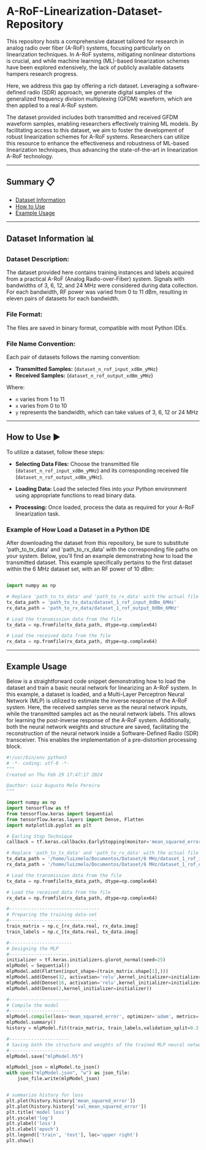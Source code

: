 # A-RoF-Linearization-Dataset-Repository

This repository hosts a comprehensive dataset tailored for research in analog radio over fiber (A-RoF) systems, focusing particularly on linearization techniques. In A-RoF systems, mitigating nonlinear distortions is crucial, and while machine learning (ML)-based linearization schemes have been explored extensively, the lack of publicly available datasets hampers research progress. 

Here, we address this gap by offering a rich dataset. Leveraging a software-defined radio (SDR) approach, we generate digital samples of the generalized frequency division multiplexing (GFDM) waveform, which are then applied to a real A-RoF system. 

The dataset provided includes both transmitted and received GFDM waveform samples, enabling researchers effectively training ML models. By facilitating access to this dataset, we aim to foster the development of robust linearization schemes for A-RoF systems. Researchers can utilize this resource to enhance the effectiveness and robustness of ML-based linearization techniques, thus advancing the state-of-the-art in linearization A-RoF technology. 

*********************

## Summary :clipboard:
* [Dataset Information](#dataset-information)
* [How to Use](#how-to-use)
* [Example Usage](#example-usage)


*********************

 ## Dataset Information 📊 <a name="dataset-information"></a>

 ### Dataset Description:

The dataset provided here contains training instances and labels acquired from a practical A-RoF (Analog Radio-over-Fiber) system. Signals with bandwidths of 3, 6, 12, and 24 MHz were considered during data collection. For each bandwidth, RF power was varied from 0 to 11 dBm, resulting in eleven pairs of datasets for each bandwidth.

### File Format:

The files are saved in binary format, compatible with most Python IDEs.

### File Name Convention:

Each pair of datasets follows the naming convention:

   *   **Transmitted Samples:** (`dataset_n_rof_input_xdBm_yMHz`)
   *   **Received Samples:** (`dataset_n_rof_output_xdBm_yMHz`)

Where:

   * `n` varies from 1 to 11
   * `x` varies from 0 to 10
   * `y` represents the bandwidth, which can take values of 3, 6, 12 or 24 MHz

*********************

##  How to Use :arrow_forward: <a name="how-to-use"></a>

To utilize a dataset, follow these steps:

   * **Selecting Data Files:** Choose the transmitted file (`dataset_n_rof_input_xdBm_yMHz`) and its corresponding received file (`dataset_n_rof_output_xdBm_yMHz`).
  

   * **Loading Data:** Load the selected files into your Python environment using appropriate functions to read binary data.

   * **Processing:** Once loaded, process the data as required for your A-RoF linearization task.

### Example of How Load a Dataset in a Python IDE

After downloading the dataset from this repository, be sure to substitute 'path_to_tx_data' and 'path_to_rx_data' with the corresponding file paths on your system. Below, you'll find an example demonstrating how to load the transmitted dataset. This example specifically pertains to the first dataset within the 6 MHz dataset set, with an RF power of 10 dBm:

```python

import numpy as np

# Replace 'path_to_tx_data' and 'path_to_rx_data' with the actual file paths on your system
tx_data_path = 'path_to_tx_data/dataset_1_rof_input_0dBm_6MHz'
rx_data_path = 'path_to_rx_data/dataset_1_rof_output_0dBm_6MHz'

# Load the transmission data from the file
tx_data = np.fromfile(tx_data_path, dtype=np.complex64)

# Load the received data from the file
rx_data = np.fromfile(rx_data_path, dtype=np.complex64)


```
*********************

##  Example Usage <a name="example-usage"></a>

Below is a straightforward code snippet demonstrating how to load the dataset and train a basic neural network for linearizing an A-RoF system. In this example, a dataset is loaded, and a Multi-Layer Perceptron Neural Network (MLP) is utilized to estimate the inverse response of the A-RoF system. Here, the received samples serve as the neural network inputs, while the transmitted samples act as the neural network labels. This allows for learning the post-inverse response of the A-RoF system. Additionally, both the neural network weights and structure are saved, facilitating the reconstruction of the neural network inside a Software-Defined Radio (SDR) transceiver. This enables the implementation of a pre-distortion processing block.

```python
#!/usr/bin/env python3
# -*- coding: utf-8 -*-
"""
Created on Thu Feb 29 17:47:17 2024

@author: Luiz Augusto Melo Pereira
"""

import numpy as np
import tensorflow as tf
from tensorflow.keras import Sequential
from tensorflow.keras.layers import Dense, Flatten 
import matplotlib.pyplot as plt

# Earling Stop Technique
callback = tf.keras.callbacks.EarlyStopping(monitor='mean_squared_error',  patience=100,min_delta=1e-9, verbose=1,restore_best_weights=True)

# Replace 'path_to_tx_data' and 'path_to_rx_data' with the actual file paths on your system
tx_data_path = '/home/luizmelo/Documentos/Dataset/6 MHz/dataset_1_rof_input_0dBm_6MHz'
rx_data_path = '/home/luizmelo/Documentos/Dataset/6 MHz/dataset_1_rof_output_0dBm_6MHz'

# Load the transmission data from the file
tx_data = np.fromfile(tx_data_path, dtype=np.complex64)

# Load the received data from the file
rx_data = np.fromfile(rx_data_path, dtype=np.complex64)

#---------------------------------
# Preparing the training data-set 
#--------------------------------
train_matrix = np.c_[rx_data.real, rx_data.imag]
train_labels = np.c_[tx_data.real, tx_data.imag]

#-----------------------
# Designing the MLP
#----------------------
initializer = tf.keras.initializers.glorot_normal(seed=25)
mlpModel = Sequential()
mlpModel.add(Flatten(input_shape=(train_matrix.shape[1],)))
mlpModel.add(Dense(32, activation='relu',kernel_initializer=initializer))
mlpModel.add(Dense(16, activation='relu',kernel_initializer=initializer))
mlpModel.add(Dense(2,kernel_initializer=initializer))

#----------------------
# Compile the model
#----------------------
mlpModel.compile(loss='mean_squared_error', optimizer='adam', metrics=['mean_squared_error'])
mlpModel.summary()
history = mlpModel.fit(train_matrix, train_labels,validation_split=0.3, epochs=5000, batch_size=1024, callbacks=[callback], verbose=2, shuffle=True)

#----------------------
# Saving both the structure and weights of the trained MLP neural network
#----------------------
mlpModel.save("mlpModel.h5")

mlpModel_json = mlpModel.to_json()
with open("mlpModel.json", "w") as json_file:
    json_file.write(mlpModel_json)


# summarize history for loss
plt.plot(history.history['mean_squared_error'])
plt.plot(history.history['val_mean_squared_error'])
plt.title('model loss')
plt.yscale('log')
plt.ylabel('loss')
plt.xlabel('epoch')
plt.legend(['train', 'test'], loc='upper right')
plt.show()

```
